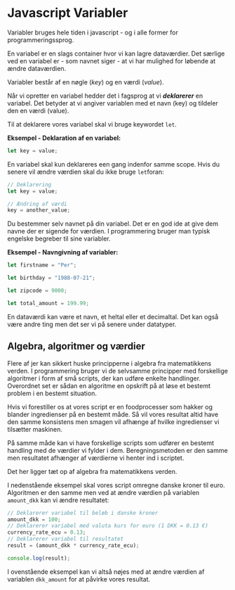 # Javascript Variabler

Variabler bruges hele tiden i javascript - og i alle former for programmeringssprog.

En variabel er en slags container hvor vi kan lagre  dataværdier. Det særlige ved en variabel er - som navnet siger - at vi har mulighed for løbende at ændre dataværdien.

Variabler består af en nøgle (*key*) og en værdi (*value*).

Når vi opretter en variabel hedder det i fagsprog at vi **_deklarerer_** en variabel. Det betyder at vi angiver variablen med et navn (key) og tildeler den en værdi (value).

Til at deklarere vores variabel skal vi bruge keywordet `let`.

**Eksempel - Deklaration af en variabel:**

```js
let key = value;
```
En variabel skal kun deklareres een gang indenfor samme scope. Hvis du senere vil ændre værdien skal du ikke bruge `let`foran:
```js
// Deklarering 
let key = value;

// Ændring af værdi
key = another_value;
```
Du bestemmer selv navnet på din variabel. Det er en god ide at give dem navne der er sigende for værdien. I  programmering bruger man typisk engelske begreber til sine variabler.

**Eksempel - Navngivning af variabler:**
```js
let firstname = "Per";

let birthday = "1988-07-21";

let zipcode = 9000;

let total_amount = 199.99;
```

En dataværdi kan være et navn, et heltal eller et decimaltal. Det kan også være andre ting men det ser vi på senere under datatyper.

## Algebra, algoritmer og værdier 

Flere af jer kan sikkert huske principperne i algebra fra matematikkens verden. I programmering bruger vi de selvsamme principper med forskellige algoritmer i form af små scripts, der kan udføre enkelte handlinger. Overordnet set er sådan en algoritme en opskrift på at løse et bestemt problem i en bestemt situation. 

Hvis vi forestiller os at vores script er en  foodprocesser som hakker og blander ingredienser på en bestemt måde. Så vil vores resultat altid have den samme konsistens men smagen vil afhænge af hvilke ingredienser vi tilsætter maskinen. 

På samme måde kan vi have forskellige scripts som udfører en bestemt handling med de værdier vi fylder i dem. Beregningsmetoden er den samme men resultatet afhænger af værdierne vi henter ind i scriptet.

Det her ligger tæt op af algebra fra matematikkens verden.

I nedenstående eksempel skal vores script omregne danske kroner til euro. Algoritmen er den samme men ved at ændre værdien på variablen `amount_dkk` kan vi ændre resultatet:
```js
// Deklarerer variabel til beløb i danske kroner
amount_dkk = 100;
// Deklarerer variabel med valuta kurs for euro (1 DKK = 0.13 €)
currency_rate_ecu = 0.13;
// Deklarerer variabel til resultatet
result = (amount_dkk * currency_rate_ecu);

console.log(result);
```
I ovenstående eksempel kan vi altså nøjes med at ændre værdien af variablen `dkk_amount` for at påvirke vores resultat.


